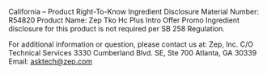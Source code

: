  
 
 
California – Product Right-To-Know Ingredient Disclosure 
Material Number: R54820 
Product Name: Zep Tko Hc Plus Intro Offer Promo 
Ingredient disclosure for this product is not required per SB 258 Regulation. 
 
For additional information or question, please contact us at: 
Zep, Inc. 
C/O Technical Services 
3330 Cumberland Blvd. SE, Ste 700 
Atlanta, GA 30339 
Email: asktech@zep.com 
 
 
 
 

